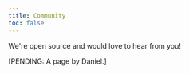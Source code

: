```yaml
---
title: Community
toc: false
---
```


We're open source and would love to hear from you!

[PENDING: A page by Daniel.]
